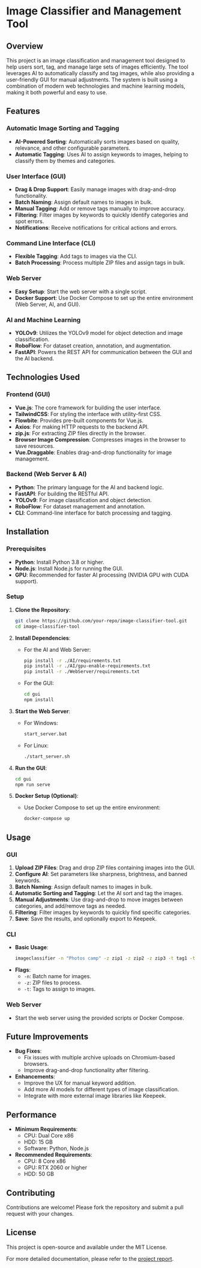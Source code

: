 # Image Classifier and Management Tool

## Overview

This project is an image classification and management tool designed to help users sort, tag, and manage large sets of images efficiently. The tool leverages AI to automatically classify and tag images, while also providing a user-friendly GUI for manual adjustments. The system is built using a combination of modern web technologies and machine learning models, making it both powerful and easy to use.

## Features

### Automatic Image Sorting and Tagging
- **AI-Powered Sorting**: Automatically sorts images based on quality, relevance, and other configurable parameters.
- **Automatic Tagging**: Uses AI to assign keywords to images, helping to classify them by themes and categories.

### User Interface (GUI)
- **Drag & Drop Support**: Easily manage images with drag-and-drop functionality.
- **Batch Naming**: Assign default names to images in bulk.
- **Manual Tagging**: Add or remove tags manually to improve accuracy.
- **Filtering**: Filter images by keywords to quickly identify categories and spot errors.
- **Notifications**: Receive notifications for critical actions and errors.

### Command Line Interface (CLI)
- **Flexible Tagging**: Add tags to images via the CLI.
- **Batch Processing**: Process multiple ZIP files and assign tags in bulk.

### Web Server
- **Easy Setup**: Start the web server with a single script.
- **Docker Support**: Use Docker Compose to set up the entire environment (Web Server, AI, and GUI).

### AI and Machine Learning
- **YOLOv9**: Utilizes the YOLOv9 model for object detection and image classification.
- **RoboFlow**: For dataset creation, annotation, and augmentation.
- **FastAPI**: Powers the REST API for communication between the GUI and the AI backend.

## Technologies Used

### Frontend (GUI)
- **Vue.js**: The core framework for building the user interface.
- **TailwindCSS**: For styling the interface with utility-first CSS.
- **Flowbite**: Provides pre-built components for Vue.js.
- **Axios**: For making HTTP requests to the backend API.
- **zip.js**: For extracting ZIP files directly in the browser.
- **Browser Image Compression**: Compresses images in the browser to save resources.
- **Vue.Draggable**: Enables drag-and-drop functionality for image management.

### Backend (Web Server & AI)
- **Python**: The primary language for the AI and backend logic.
- **FastAPI**: For building the RESTful API.
- **YOLOv9**: For image classification and object detection.
- **RoboFlow**: For dataset management and annotation.
- **CLI**: Command-line interface for batch processing and tagging.

## Installation

### Prerequisites
- **Python**: Install Python 3.8 or higher.
- **Node.js**: Install Node.js for running the GUI.
- **GPU**: Recommended for faster AI processing (NVIDIA GPU with CUDA support).

### Setup

1. **Clone the Repository**:
   ```bash
   git clone https://github.com/your-repo/image-classifier-tool.git
   cd image-classifier-tool
   ```

2. **Install Dependencies**:
   - For the AI and Web Server:
     ```bash
     pip install -r ./AI/requirements.txt
     pip install -r ./AI/gpu-enable-requirements.txt
     pip install -r ./WebServer/requirements.txt
     ```
   - For the GUI:
     ```bash
     cd gui
     npm install
     ```

3. **Start the Web Server**:
   - For Windows:
     ```bash
     start_server.bat
     ```
   - For Linux:
     ```bash
     ./start_server.sh
     ```

4. **Run the GUI**:
   ```bash
   cd gui
   npm run serve
   ```

5. **Docker Setup (Optional)**:
   - Use Docker Compose to set up the entire environment:
     ```bash
     docker-compose up
     ```

## Usage

### GUI
1. **Upload ZIP Files**: Drag and drop ZIP files containing images into the GUI.
2. **Configure AI**: Set parameters like sharpness, brightness, and banned keywords.
3. **Batch Naming**: Assign default names to images in bulk.
4. **Automatic Sorting and Tagging**: Let the AI sort and tag the images.
5. **Manual Adjustments**: Use drag-and-drop to move images between categories, and add/remove tags as needed.
6. **Filtering**: Filter images by keywords to quickly find specific categories.
7. **Save**: Save the results, and optionally export to Keepeek.

### CLI
- **Basic Usage**:
  ```bash
  imageclassifier -n "Photos camp" -z zip1 -z zip2 -z zip3 -t tag1 -t tag2
  ```
- **Flags**:
  - `-n`: Batch name for images.
  - `-z`: ZIP files to process.
  - `-t`: Tags to assign to images.

### Web Server
- Start the web server using the provided scripts or Docker Compose.

## Future Improvements
- **Bug Fixes**:
  - Fix issues with multiple archive uploads on Chromium-based browsers.
  - Improve drag-and-drop functionality after filtering.
- **Enhancements**:
  - Improve the UX for manual keyword addition.
  - Add more AI models for different types of image classification.
  - Integrate with more external image libraries like Keepeek.

## Performance
- **Minimum Requirements**:
  - CPU: Dual Core x86
  - HDD: 15 GB
  - Software: Python, Node.js
- **Recommended Requirements**:
  - CPU: 8 Core x86
  - GPU: RTX 2060 or higher
  - HDD: 50 GB

## Contributing
Contributions are welcome! Please fork the repository and submit a pull request with your changes.

## License
This project is open-source and available under the MIT License.

For more detailed documentation, please refer to the [project report](https://github.com/ZeTioZ/ImageClassifier/blob/master/docs/Backlog_%26_documentation_G%C3%A9nie_Logiciel.pdf).
